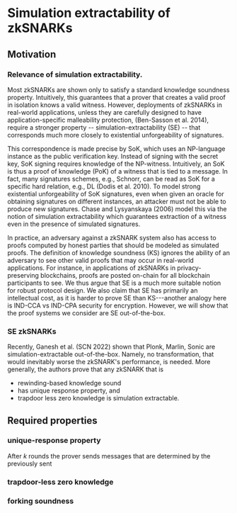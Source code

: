 # Simulation extractability of zkSNARKs

## Motivation
### Relevance of simulation extractability.
Most zkSNARKs are shown only to satisfy a standard knowledge soundness property.
Intuitively, this guarantees that a prover that creates a valid proof
in isolation knows a valid witness. However, deployments of zkSNARKs in
real-world applications, unless they are carefully designed to have
application-specific malleability protection, (Ben-Sasson et al. 2014),
require a stronger property -- simulation-extractability (SE) -- that
corresponds much more closely to existential unforgeability of signatures.

This correspondence is made precise by SoK, which uses an NP-language instance
as the public verification key. Instead of signing with the secret key, SoK
signing requires knowledge of the NP-witness. Intuitively, an SoK is thus a
proof of knowledge (PoK) of a witness that is tied to a message. In fact, many
signatures schemes, e.g., Schnorr, can be read as SoK for a specific hard
relation, e.g., DL (Dodis et al. 2010). To model strong existential unforgeability
of SoK signatures, even when given an oracle for obtaining signatures on
different instances, an attacker must not be able to produce new signatures.
Chase and Lysyanskaya (2006) model this via the notion of simulation
extractability which guarantees extraction of a witness even in the presence of
simulated signatures.

In practice, an adversary against a zkSNARK system also has access to proofs
computed by honest parties that should be modeled as simulated proofs. The
definition of knowledge soundness (KS) ignores the ability of an adversary to
see other valid proofs that may occur in real-world applications. For instance,
in applications of zkSNARKs in privacy-preserving blockchains, proofs are
posted on-chain for all blockchain participants to see. We thus argue that SE
is a much more suitable notion for robust protocol design. We also claim that
SE has primarily an intellectual cost, as it is harder to prove SE than
KS---another analogy here is IND-CCA vs IND-CPA security for encryption.
However, we will show that the proof systems we consider are SE out-of-the-box.

### SE zkSNARKs 

Recently, Ganesh et al. (SCN 2022) shown that Plonk, Marlin, Sonic are
simulation-extractable out-of-the-box. Namely, no transformation, that would
inevitably worse the zkSNARK's performance, is needed. More generally, the
authors prove that any zkSNARK that is 
- rewinding-based knowledge sound
- has unique response property, and
- trapdoor less zero knowledge
is simulation extractable. 


## Required properties
### unique-response property
After $k$ rounds the prover sends messages that are determined by the previously sent 
### trapdoor-less zero knowledge
### forking soundness 
